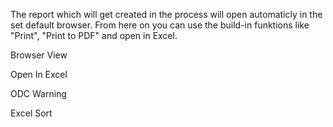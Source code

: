 The report which will get created in the process will open automaticly in the set default browser.
From here on you can use the build-in funktions like "Print", "Print to PDF" and open in Excel.


Browser View

Open In Excel

ODC Warning

Excel Sort

